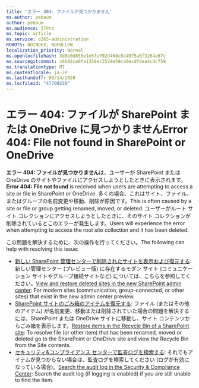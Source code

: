 ```yaml
---
title: 'エラー 404: ファイルが見つかりません'
ms.author: pebaum
author: pebaum
ms.audience: ITPro
ms.topic: article
ms.service: o365-administration
ROBOTS: NOINDEX, NOFOLLOW
localization_priority: Normal
ms.openlocfilehash: 3d8e0d855e1e5fe702d468c0a4075a6f3264e67c
ms.sourcegitcommit: c6692ce0fa1358ec3529e59ca0ecdfdea4cdc759
ms.translationtype: MT
ms.contentlocale: ja-JP
ms.lasthandoff: 09/14/2020
ms.locfileid: "47709228"
---
```

# <a name="error-404-file-not-found-in-sharepoint-or-onedrive"></a><span data-ttu-id="c9b17-102">エラー 404: ファイルが SharePoint または OneDrive に見つかりません</span><span class="sxs-lookup"><span data-stu-id="c9b17-102">Error 404: File not found in SharePoint or OneDrive</span></span>

<span data-ttu-id="c9b17-103">**エラー 404: ファイルが見つかりません**は、ユーザーが SharePoint または OneDrive のサイトやファイルにアクセスしようとしたときに表示されます。</span><span class="sxs-lookup"><span data-stu-id="c9b17-103">**Error 404: File not found** is received when users are attempting to access a site or file in SharePoint or OneDrive.</span></span> <span data-ttu-id="c9b17-104">多くの場合、これはサイト、ファイル、またはグループの名前変更や移動、削除が原因です。</span><span class="sxs-lookup"><span data-stu-id="c9b17-104">This is often caused by a site or file or group getting renamed, moved, or deleted.</span></span>
<span data-ttu-id="c9b17-105">ユーザーがルート サイト コレクションにアクセスしようとしたときに、そのサイト コレクションが削除されているとこのエラーが発生します。</span><span class="sxs-lookup"><span data-stu-id="c9b17-105">Users will experience the error when attempting to access the root site collection and it has been deleted.</span></span>

<span data-ttu-id="c9b17-106">この問題を解決するために、次の操作を行ってください。</span><span class="sxs-lookup"><span data-stu-id="c9b17-106">The following can help with resolving this issue:</span></span>
- <span data-ttu-id="c9b17-107">[新しい SharePoint 管理センターで削除されたサイトを表示および復元する](https://docs.microsoft.com/sharepoint/view-and-restore-deleted-sites-in-new-admin-center): 新しい管理センター (プレビュー版) に存在するモダン サイト (コミュニケーション サイトやグループ接続サイトなど) については、こちらを参照してください。</span><span class="sxs-lookup"><span data-stu-id="c9b17-107">[View and restore deleted sites in the new SharePoint admin center](https://docs.microsoft.com/sharepoint/view-and-restore-deleted-sites-in-new-admin-center):  For modern sites (communication, group-connected, or other sites) that exist in the new admin center preview.</span></span>
- <span data-ttu-id="c9b17-108">[SharePoint サイトのごみ箱のアイテムを復元する](https://support.office.com/article/Restore-items-in-the-Recycle-Bin-of-a-SharePoint-site-6df466b6-55f2-4898-8d6e-c0dff851a0be): ファイル (またはその他のアイテム) が名前変更、移動または削除されていた場合の問題を解決するには、SharePoint または OneDrive サイトに移動し、サイト コンテンツからごみ箱を表示します。</span><span class="sxs-lookup"><span data-stu-id="c9b17-108">[Restore items in the Recycle Bin of a SharePoint site](https://support.office.com/article/Restore-items-in-the-Recycle-Bin-of-a-SharePoint-site-6df466b6-55f2-4898-8d6e-c0dff851a0be):  To resolve file (or other item) that has been renamed, moved or deleted go to the SharePoint or OneDrive site and view the Recycle Bin from the Site contents.</span></span>
- <span data-ttu-id="c9b17-109">[セキュリティ&amp;コンプライアンス センターで監査ログを検索する](https://docs.microsoft.com/microsoft-365/compliance/search-the-audit-log-in-security-and-compliance): それでもアイテムが見つからない場合は、監査ログを検索してください (ログが有効になっている場合)。</span><span class="sxs-lookup"><span data-stu-id="c9b17-109">[Search the audit log in the Security &amp; Compliance Center](https://docs.microsoft.com/microsoft-365/compliance/search-the-audit-log-in-security-and-compliance):  Search the audit log (if logging is enabled) if you are still unable to find the item.</span></span>